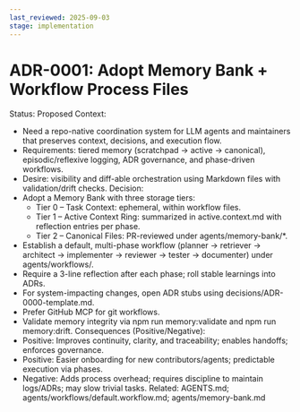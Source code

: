 ```yaml
---
last_reviewed: 2025-09-03
stage: implementation
---
```


# ADR-0001: Adopt Memory Bank + Workflow Process Files

Status: Proposed
Context:

- Need a repo-native coordination system for LLM agents and maintainers that preserves context, decisions, and execution flow.
- Requirements: tiered memory (scratchpad → active → canonical), episodic/reflexive logging, ADR governance, and phase-driven workflows.
- Desire: visibility and diff-able orchestration using Markdown files with validation/drift checks.
  Decision:
- Adopt a Memory Bank with three storage tiers:
  - Tier 0 – Task Context: ephemeral, within workflow files.
  - Tier 1 – Active Context Ring: summarized in active.context.md with reflection entries per phase.
  - Tier 2 – Canonical Files: PR-reviewed under agents/memory-bank/\*.
- Establish a default, multi-phase workflow (planner → retriever → architect → implementer → reviewer → tester → documenter) under agents/workflows/.
- Require a 3-line reflection after each phase; roll stable learnings into ADRs.
- For system-impacting changes, open ADR stubs using decisions/ADR-0000-template.md.
- Prefer GitHub MCP for git workflows.
- Validate memory integrity via npm run memory:validate and npm run memory:drift.
  Consequences (Positive/Negative):
- Positive: Improves continuity, clarity, and traceability; enables handoffs; enforces governance.
- Positive: Easier onboarding for new contributors/agents; predictable execution via phases.
- Negative: Adds process overhead; requires discipline to maintain logs/ADRs; may slow trivial tasks.
  Related: AGENTS.md; agents/workflows/default.workflow.md; agents/memory-bank.md
